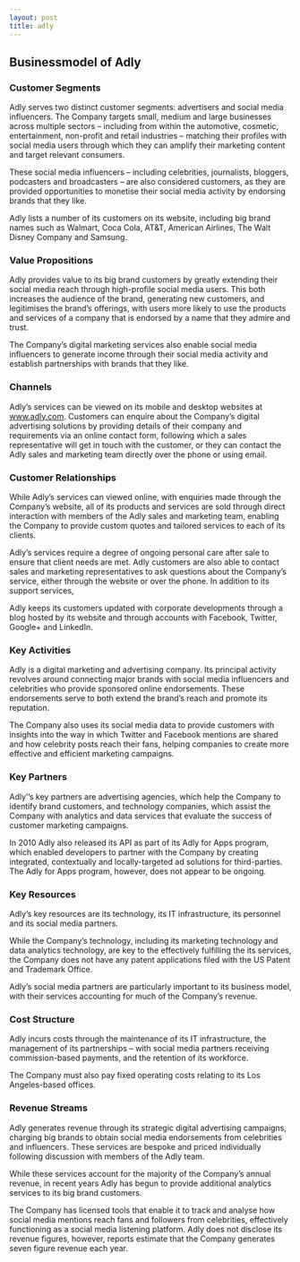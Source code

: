 ```yaml
---
layout: post
title: adly
---
```


Businessmodel of Adly
----------------------

### Customer Segments

Adly serves two distinct customer segments: advertisers and social media influencers. The Company targets small, medium and large businesses across multiple sectors – including from within the automotive, cosmetic, entertainment, non-profit and retail industries – matching their profiles with social media users through which they can amplify their marketing content and target relevant consumers.

These social media influencers – including celebrities, journalists, bloggers, podcasters and broadcasters – are also considered customers, as they are provided opportunities to monetise their social media activity by endorsing brands that they like.

Adly lists a number of its customers on its website, including big brand names such as Walmart, Coca Cola, AT&T, American Airlines, The Walt Disney Company and Samsung.

### Value Propositions

Adly provides value to its big brand customers by greatly extending their social media reach through high-profile social media users. This both increases the audience of the brand, generating new customers, and legitimises the brand’s offerings, with users more likely to use the products and services of a company that is endorsed by a name that they admire and trust.

The Company’s digital marketing services also enable social media influencers to generate income through their social media activity and establish partnerships with brands that they like.

### Channels

Adly’s services can be viewed on its mobile and desktop websites at www.adly.com. Customers can enquire about the Company’s digital advertising solutions by providing details of their company and requirements via an online contact form, following which a sales representative will get in touch with the customer, or they can contact the Adly sales and marketing team directly over the phone or using email.

### Customer Relationships

While Adly’s services can viewed online, with enquiries made through the Company’s website, all of its products and services are sold through direct interaction with members of the Adly sales and marketing team, enabling the Company to provide custom quotes and tailored services to each of its clients.

Adly’s services require a degree of ongoing personal care after sale to ensure that client needs are met. Adly customers are also able to contact sales and marketing representatives to ask questions about the Company’s service, either through the website or over the phone. In addition to its support services,

Adly keeps its customers updated with corporate developments through a blog hosted by its website and through accounts with Facebook, Twitter, Google+ and LinkedIn.

### Key Activities

Adly is a digital marketing and advertising company. Its principal activity revolves around connecting major brands with social media influencers and celebrities who provide sponsored online endorsements. These endorsements serve to both extend the brand’s reach and promote its reputation.

The Company also uses its social media data to provide customers with insights into the way in which Twitter and Facebook mentions are shared and how celebrity posts reach their fans, helping companies to create more effective and efficient marketing campaigns.

### Key Partners

Adly’’s key partners are advertising agencies, which help the Company to identify brand customers, and technology companies, which assist the Company with analytics and data services that evaluate the success of customer marketing campaigns.

In 2010 Adly also released its API as part of its Adly for Apps program, which enabled developers to partner with the Company by creating integrated, contextually and locally-targeted ad solutions for third-parties. The Adly for Apps program, however, does not appear to be ongoing.   

### Key Resources

Adly’s key resources are its technology, its IT infrastructure, its personnel and its social media partners.

While the Company’s technology, including its marketing technology and data analytics technology, are key to the effectively fulfilling the its services, the Company does not have any patent applications filed with the US Patent and Trademark Office.

Adly’s social media partners are particularly important to its business model, with their services accounting for much of the Company’s revenue.

### Cost Structure

Adly incurs costs through the maintenance of its IT infrastructure, the management of its partnerships – with social media partners receiving commission-based payments, and the retention of its workforce.

The Company must also pay fixed operating costs relating to its Los Angeles-based offices.

### Revenue Streams

Adly generates revenue through its strategic digital advertising campaigns, charging big brands to obtain social media endorsements from celebrities and influencers. These services are bespoke and priced individually following discussion with members of the Adly team.

While these services account for the majority of the Company’s annual revenue, in recent years Adly has begun to provide additional analytics services to its big brand customers.

The Company has licensed tools that enable it to track and analyse how social media mentions reach fans and followers from celebrities, effectively functioning as a social media listening platform. Adly does not disclose its revenue figures, however, reports estimate that the Company generates seven figure revenue each year.

